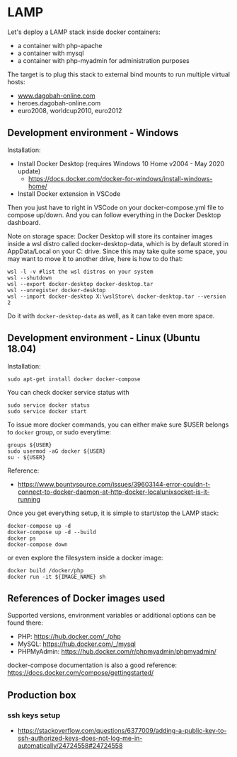 # LAMP

Let's deploy a LAMP stack inside docker containers:

- a container with php-apache
- a container with mysql
- a container with php-myadmin for administration purposes

The target is to plug this stack to external bind mounts to run multiple virtual hosts:

- www.dagobah-online.com
- heroes.dagobah-online.com
- euro2008, worldcup2010, euro2012

## Development environment - Windows

Installation:

- Install Docker Desktop (requires Windows 10 Home v2004 - May 2020 update)
  - <https://docs.docker.com/docker-for-windows/install-windows-home/>
- Install Docker extension in VSCode

Then you just have to right in VSCode on your docker-compose.yml file to compose up/down. And you can follow everything in the Docker Desktop dashboard.

Note on storage space: Docker Desktop will store its container images inside a wsl distro called docker-desktop-data, which is by default stored in AppData/Local on your C: drive. Since this may take quite some space, you may want to move it to another drive, here is how to do that:

    wsl -l -v #list the wsl distros on your system
    wsl --shutdown
    wsl --export docker-desktop docker-desktop.tar
    wsl --unregister docker-desktop
    wsl --import docker-desktop X:\wslStore\ docker-desktop.tar --version 2

Do it with `docker-desktop-data` as well, as it can take even more space.

## Development environment - Linux (Ubuntu 18.04)

Installation:

    sudo apt-get install docker docker-compose

You can check docker service status with

    sudo service docker status
    sudo service docker start

To issue more docker commands, you can either make sure $USER belongs to `docker` group, or sudo everytime:

    groups ${USER}
    sudo usermod -aG docker ${USER}
    su - ${USER}

Reference:

- <https://www.bountysource.com/issues/39603144-error-couldn-t-connect-to-docker-daemon-at-http-docker-localunixsocket-is-it-running>

Once you get everything setup, it is simple to start/stop the LAMP stack:

    docker-compose up -d
    docker-compose up -d --build
    docker ps
    docker-compose down

or even explore the filesystem inside a docker image:

    docker build /docker/php
    docker run -it ${IMAGE_NAME} sh

## References of Docker images used

Supported versions, environment variables or additional options can be found there:

- PHP: <https://hub.docker.com/_/php>
- MySQL: <https://hub.docker.com/_/mysql>
- PHPMyAdmin: <https://hub.docker.com/r/phpmyadmin/phpmyadmin/>

docker-compose documentation is also a good reference: <https://docs.docker.com/compose/gettingstarted/>

## Production box

### ssh keys setup

- <https://stackoverflow.com/questions/6377009/adding-a-public-key-to-ssh-authorized-keys-does-not-log-me-in-automatically/24724558#24724558>
